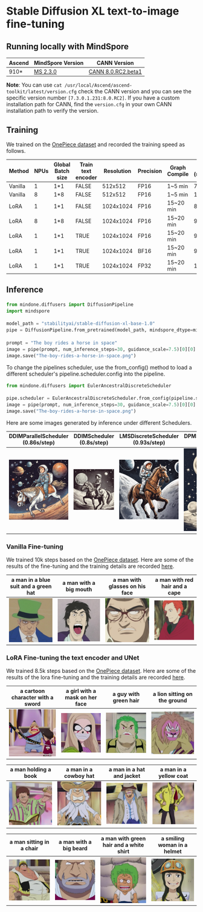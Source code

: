 # Stable Diffusion XL text-to-image fine-tuning

## Running locally with MindSpore

| Ascend | MindSpore Version                                   | CANN Version                                                                                                      |
|--------|-----------------------------------------------------|-------------------------------------------------------------------------------------------------------------------|
| 910*   | [MS 2.3.0](https://www.mindspore.cn/versions#2.3.0) | [CANN 8.0.RC2.beta1](https://www.hiascend.com/developer/download/community/result?module=cann&cann=8.0.RC2.beta1) |

**Note**: You can use `cat /usr/local/Ascend/ascend-toolkit/latest/version.cfg` check the CANN version and you can see the specific version number `[7.3.0.1.231:8.0.RC2]`. If you have a custom installation path for CANN, find the `version.cfg` in your own CANN installation path to verify the version.

## Training

We trained on the [OnePiece dataset](https://huggingface.co/datasets/YaYaB/onepiece-blip-captions) and recorded the training speed as follows.

| Method  | NPUs | Global <br/>Batch size | Train text encoder | Resolution   | Precision | Graph Compile | Speed <br/>(ms/step) | FPS <br/>(img/s) |
|---------|------|------------------------|--------------------|--------------|-----------|---------------|----------------------|------------------|
| Vanilla | 1    | 1*1                    | FALSE              | 512x512      | FP16      | 1~5 min       | 720                  | 1.39             |
| Vanilla | 8    | 1*8                    | FALSE              | 512x512      | FP16      | 1~5 min       | 1148                 | 6.97             |
| LoRA    | 1    | 1*1                    | FALSE              | 1024x1024    | FP16      | 15~20 min     | 828                  | 1.21             |
| LoRA    | 8    | 1*8                    | FALSE              | 1024x1024    | FP16      | 15~20 min     | 907                  | 8.82             |
| LoRA    | 1    | 1*1                    | TRUE               | 1024x1024    | FP16      | 15~20 min     | 951                  | 1.05             |
| LoRA    | 1    | 1*1                    | TRUE               | 1024x1024    | BF16      | 15~20 min     | 994                  | 1.01             |
| LoRA    | 1    | 1*1                    | TRUE               | 1024x1024    | FP32      | 15~20 min     | 1890                 | 0.53             |

## Inference

```python
from mindone.diffusers import DiffusionPipeline
import mindspore

model_path = "stabilityai/stable-diffusion-xl-base-1.0"
pipe = DiffusionPipeline.from_pretrained(model_path, mindspore_dtype=mindspore.float16)

prompt = "The boy rides a horse in space"
image = pipe(prompt, num_inference_steps=30, guidance_scale=7.5)[0][0]
image.save("The-boy-rides-a-horse-in-space.png")
```

To change the pipelines scheduler, use the from_config() method to load a different scheduler's pipeline.scheduler.config into the pipeline.

```python
from mindone.diffusers import EulerAncestralDiscreteScheduler

pipe.scheduler = EulerAncestralDiscreteScheduler.from_config(pipeline.scheduler.config)
image = pipe(prompt, num_inference_steps=30, guidance_scale=7.5)[0][0]
image.save("The-boy-rides-a-horse-in-space.png")
```

Here are some images generated by inference under different Schedulers.

|                                                                   DDIMParallelScheduler <br/>(0.86s/step)                                                                    |                                                                    DDIMScheduler <br/>(0.8s/step)                                                                    |                                                                   LMSDiscreteScheduler <br/>(0.93s/step)                                                                    |                                                                   DPMSolverSinglestepScheduler <br/>(0.83s/step)                                                                    |
|:-----------------------------------------------------------------------------------------------------------------------------------------------------------------------:|:---------------------------------------------------------------------------------------------------------------------------------------------------------------:|:----------------------------------------------------------------------------------------------------------------------------------------------------------------------:|:------------------------------------------------------------------------------------------------------------------------------------------------------------------------------:|
| <img src="https://github.com/liuchuting/mindone/blob/image/examples/diffusers/text_to_image/images/diff_schedulers_infer/DDIMParallelScheduler.png?raw=true" width=224> | <img src="https://github.com/liuchuting/mindone/blob/image/examples/diffusers/text_to_image/images/diff_schedulers_infer/DDIMScheduler.png?raw=true" width=224> | <img src="https://github.com/liuchuting/mindone/blob/image/examples/diffusers/text_to_image/images/diff_schedulers_infer/LMSDiscreteScheduler.png?raw=true" width=224> | <img src="https://github.com/liuchuting/mindone/blob/image/examples/diffusers/text_to_image/images/diff_schedulers_infer/DPMSolverSinglestepScheduler.png?raw=true" width=224> |

### Vanilla Fine-tuning

We trained 10k steps based on the [OnePiece dataset](https://huggingface.co/datasets/YaYaB/onepiece-blip-captions). Here are some of the results of the fine-tuning and the training details are recorded [here](https://github.com/liuchuting/mindone/blob/sd_doc/examples/diffusers/text_to_image/README_sdxl.md#training).

|                                              a man in a blue suit and a green hat                                                                                                  |                                         a man with a big mouth                                                                                              |                                                                  a man with glasses on his face                                                                     |                                                                  a man with red hair and a cape                                                                     |
|:----------------------------------------------------------------------------------------------------------------------------------------------------------------------------------:|:-----------------------------------------------------------------------------------------------------------------------------------------------------------:|:-------------------------------------------------------------------------------------------------------------------------------------------------------------------:|:-------------------------------------------------------------------------------------------------------------------------------------------------------------------:|
| <img src="https://github.com/liuchuting/mindone/blob/image/examples/diffusers/text_to_image/images/sdxl_infer_fa_10k/a_man_in_a_blue_suit_and_a_green_hat.png?raw=true" width=224> | <img src="https://github.com/liuchuting/mindone/blob/image/examples/diffusers/text_to_image/images/sdxl_infer_fa_10k/a_man_with_a_big_mouth.png" width=224> | <img src="https://github.com/liuchuting/mindone/blob/image/examples/diffusers/text_to_image/images/sdxl_infer_fa_10k/a_man_with_glasses_on_his_face.png" width=224> | <img src="https://github.com/liuchuting/mindone/blob/image/examples/diffusers/text_to_image/images/sdxl_infer_fa_10k/a_man_with_red_hair_and_a_cape.png" width=224> |

### LoRA Fine-tuning the text encoder and UNet

We trained 8.5k steps based on the [OnePiece dataset](https://huggingface.co/datasets/YaYaB/onepiece-blip-captions). Here are some of the results of the lora fine-tuning and the training details are recorded [here](https://github.com/liuchuting/mindone/blob/sd_doc/examples/diffusers/text_to_image/README_sdxl.md#finetuning-the-text-encoder-and-unet).

|                                                                       a cartoon character with a sword                                                                       |                                                                  a girl with a mask on her face                                                                   |                                                                  a guy with green hair                                                                   |                                                                  a lion sitting on the ground                                                                   |
|:----------------------------------------------------------------------------------------------------------------------------------------------------------------------------:|:-----------------------------------------------------------------------------------------------------------------------------------------------------------------:|:--------------------------------------------------------------------------------------------------------------------------------------------------------:|:---------------------------------------------------------------------------------------------------------------------------------------------------------------:|
| <img src="https://github.com/liuchuting/mindone/blob/image/examples/diffusers/text_to_image/images/sdxl_lora_infer/a_cartoon_character_with_a_sword.png?raw=true" width=224> | <img src="https://github.com/liuchuting/mindone/blob/image/examples/diffusers/text_to_image/images/sdxl_lora_infer/a_girl_with_a_mask_on_her_face.png" width=224> | <img src="https://github.com/liuchuting/mindone/blob/image/examples/diffusers/text_to_image/images/sdxl_lora_infer/a_guy_with_green_hair.png" width=224> | <img src="https://github.com/liuchuting/mindone/blob/image/examples/diffusers/text_to_image/images/sdxl_lora_infer/a_lion_sitting_on_the_ground.png" width=224> |

|                                                                  a man holding a book                                                                   |                                                                  a man in a cowboy hat                                                                   |                                                                  a man in a hat and jacket                                                                   |                                                                  a man in a yellow coat                                                                   |
|:-------------------------------------------------------------------------------------------------------------------------------------------------------:|:--------------------------------------------------------------------------------------------------------------------------------------------------------:|:------------------------------------------------------------------------------------------------------------------------------------------------------------:|:---------------------------------------------------------------------------------------------------------------------------------------------------------:|
| <img src="https://github.com/liuchuting/mindone/blob/image/examples/diffusers/text_to_image/images/sdxl_lora_infer/a_man_holding_a_book.png" width=224> | <img src="https://github.com/liuchuting/mindone/blob/image/examples/diffusers/text_to_image/images/sdxl_lora_infer/a_man_in_a_cowboy_hat.png" width=224> | <img src="https://github.com/liuchuting/mindone/blob/image/examples/diffusers/text_to_image/images/sdxl_lora_infer/a_man_in_a_hat_and_jacket.png" width=224> | <img src="https://github.com/liuchuting/mindone/blob/image/examples/diffusers/text_to_image/images/sdxl_lora_infer/a_man_in_a_yellow_coat.png" width=224> |

|                                                                  a man sitting in a chair                                                                   |                                                                  a man with a big beard                                                                   |                                                                  a man with green hair and a white shirt                                                                   |                                                                  a smiling woman in a helmet                                                                   |
|:-----------------------------------------------------------------------------------------------------------------------------------------------------------:|:---------------------------------------------------------------------------------------------------------------------------------------------------------:|:--------------------------------------------------------------------------------------------------------------------------------------------------------------------------:|:--------------------------------------------------------------------------------------------------------------------------------------------------------------:|
| <img src="https://github.com/liuchuting/mindone/blob/image/examples/diffusers/text_to_image/images/sdxl_lora_infer/a_man_sitting_in_a_chair.png" width=224> | <img src="https://github.com/liuchuting/mindone/blob/image/examples/diffusers/text_to_image/images/sdxl_lora_infer/a_man_with_a_big_beard.png" width=224> | <img src="https://github.com/liuchuting/mindone/blob/image/examples/diffusers/text_to_image/images/sdxl_lora_infer/a_man_with_green_hair_and_a_white_shirt.png" width=224> | <img src="https://github.com/liuchuting/mindone/blob/image/examples/diffusers/text_to_image/images/sdxl_lora_infer/a_smiling_woman_in_a_helmet.png" width=224> |
